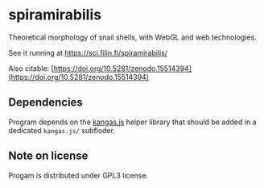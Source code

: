 # spiramirabilis
Theoretical morphology of snail shells, with WebGL and web technologies.

See it running at https://sci.filin.fi/spiramirabilis/

Also citable: [https://doi.org/10.5281/zenodo.15514394](https://doi.org/10.5281/zenodo.15514394)

Dependencies
--
Program depends on the [kangas.js](https://github.com/idofilin/kangas.js) helper library that should be added in a dedicated `kangas.js/` subfloder.

Note on license
--
Progam is distributed under GPL3 license.

